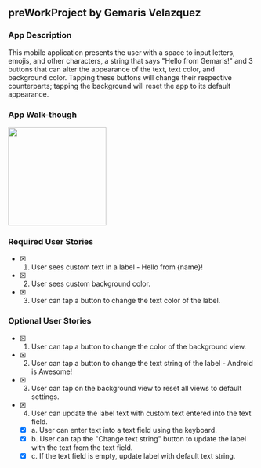 ## preWorkProject by Gemaris Velazquez

### App Description
This mobile application presents the user with a space to input letters, emojis, and other characters, a string that says "Hello from Gemaris!" and 3 buttons that can alter the appearance of the text, text color, and background color. Tapping these buttons will change their respective counterparts; tapping the background will reset the app to its default appearance.

### App Walk-though
<blockquote class="imgur-embed-pub" lang="en" data-id="a/vfwD9Yw"><a href="//imgur.com/vfwD9Yw"></a></blockquote><script async src="//s.imgur.com/min/embed.js" charset="utf-8"></script>

<img src="" width=200><br>

### Required User Stories
- [x] 1. User sees custom text in a label - Hello from {name}!
- [x] 2. User sees custom background color.
- [x] 3. User can tap a button to change the text color of the label.

### Optional User Stories
- [x] 1. User can tap a button to change the color of the background view.  
- [x] 2. User can tap a button to change the text string of the label - Android is Awesome!  
- [x] 3. User can tap on the background view to reset all views to default settings.  
- [x] 4. User can update the label text with custom text entered into the text field.  
   - [x] a. User can enter text into a text field using the keyboard.  
   - [x] b. User can tap the "Change text string" button to update the label with the text from the text field.  
   - [x] c. If the text field is empty, update label with default text string.  
